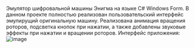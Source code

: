 Эмулятор шифровальной машины Энигма на языке C# Windows Form. В данном проекте полностью реализован пользовательский интерфейс эмулирущий оригинальную машину. Реализована анимация вращения роторов,
подсветка кнопок при нажатии, а также добавлены звуковые эффекты при нажатии и вращении роторов.
Интерфейс приложения:
![image](https://github.com/user-attachments/assets/e608526c-af43-44c9-a677-6366f574443c)

